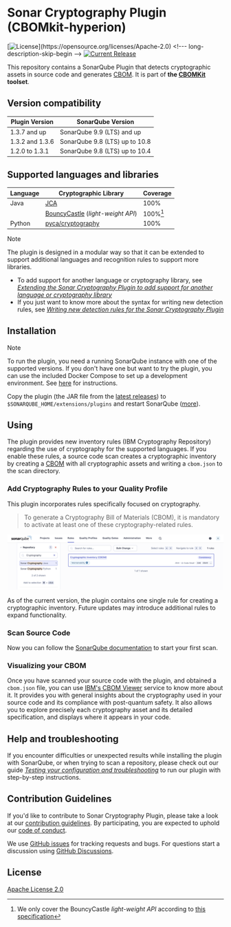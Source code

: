 # Sonar Cryptography Plugin (CBOMkit-hyperion)

[![License](https://img.shields.io/github/license/IBM/sonar-cryptography.svg?)](https://opensource.org/licenses/Apache-2.0) <!--- long-description-skip-begin -->
[![Current Release](https://img.shields.io/github/release/IBM/sonar-cryptography.svg?logo=IBM)](https://github.com/IBM/sonar-cryptography/releases)


This repository contains a SonarQube Plugin that detects cryptographic assets 
in source code and generates [CBOM](https://cyclonedx.org/capabilities/cbom/).
It is part of **the [CBOMKit](https://github.com/IBM/cbomkit) toolset**.

## Version compatibility

| Plugin Version  | SonarQube Version              |
|-----------------|--------------------------------|
| 1.3.7 and up    | SonarQube 9.9 (LTS) and up     |
| 1.3.2 and 1.3.6 | SonarQube 9.8 (LTS) up to 10.8 | 
| 1.2.0 to 1.3.1  | SonarQube 9.8 (LTS) up to 10.4 |      


## Supported languages and libraries

| Language | Cryptographic Library                                                                         | Coverage | 
|----------|-----------------------------------------------------------------------------------------------|----------|
| Java     | [JCA](https://docs.oracle.com/javase/8/docs/technotes/guides/security/crypto/CryptoSpec.html) | 100%     |
|          | [BouncyCastle](https://github.com/bcgit/bc-java) (*light-weight API*)                         | 100%[^1] |
| Python   | [pyca/cryptography](https://cryptography.io/en/latest/)                                       | 100%     |


[^1]: We only cover the BouncyCastle *light-weight API* according to [this specification](https://javadoc.io/static/org.bouncycastle/bctls-jdk14/1.75/specifications.html)

> [!NOTE]
> The plugin is designed in a modular way so that it can be extended to support additional languages and recognition rules to support more libraries.
> - To add support for another language or cryptography library, see [*Extending the Sonar Cryptography Plugin to add support for another language or cryptography library*](./docs/LANGUAGE_SUPPORT.md)
> - If you just want to know more about the syntax for writing new detection rules, see [*Writing new detection rules for the Sonar Cryptography Plugin*](./docs/DETECTION_RULE_STRUCTURE.md)

## Installation

> [!NOTE] 
> To run the plugin, you need a running SonarQube instance with one of the supported 
> versions. If you don't have one but want to try the plugin, you can use the
> included Docker Compose to set up a development environment. See 
> [here](CONTRIBUTING.md#build) for instructions.

Copy the plugin (the JAR file from the [latest releases](https://github.com/IBM/sonar-cryptography/releases))
to `$SONARQUBE_HOME/extensions/plugins` and restart 
SonarQube ([more](https://docs.sonarqube.org/latest/setup-and-upgrade/install-a-plugin/)).

## Using

The plugin provides new inventory rules (IBM Cryptography Repository) regarding the use of cryptography for 
the supported languages.
If you enable these rules, a source code scan creates a cryptographic inventory by creating a 
[CBOM](https://cyclonedx.org/capabilities/cbom/) with all cryptographic assets and writing 
a `cbom.json` to the scan directory.

### Add Cryptography Rules to your Quality Profile

This plugin incorporates rules specifically focused on cryptography.

> To generate a Cryptography Bill of Materials (CBOM), it is mandatory to activate at 
> least one of these cryptography-related rules.

![Activate Rules Crypto Rules](docs/images/rules.png)

As of the current version, the plugin contains one single rule for creating a cryptographic inventory. 
Future updates may introduce additional rules to expand functionality.

### Scan Source Code

Now you can follow the [SonarQube documentation](https://docs.sonarqube.org/latest/analyzing-source-code/overview/) 
to start your first scan.

### Visualizing your CBOM

Once you have scanned your source code with the plugin, and obtained a `cbom.json` file, you can use [IBM's CBOM Viewer](https://www.zurich.ibm.com/cbom/) service to know more about it.
It provides you with general insights about the cryptography used in your source code and its compliance with post-quantum safety.
It also allows you to explore precisely each cryptography asset and its detailed specification, and displays where it appears in your code.

## Help and troubleshooting

If you encounter difficulties or unexpected results while installing the plugin with SonarQube, or when trying to scan a repository, please check out our guide [*Testing your configuration and troubleshooting*](docs/TROUBLESHOOTING.md) to run our plugin with step-by-step instructions.

## Contribution Guidelines

If you'd like to contribute to Sonar Cryptography Plugin, please take a look at our
[contribution guidelines](CONTRIBUTING.md). By participating, you are expected to uphold our [code of conduct](CODE_OF_CONDUCT.md).

We use [GitHub issues](https://github.com/IBM/sonar-cryptography/issues) for tracking requests and bugs. For questions
start a discussion using [GitHub Discussions](https://github.com/IBM/sonar-cryptography/discussions).

## License

[Apache License 2.0](LICENSE.txt)









